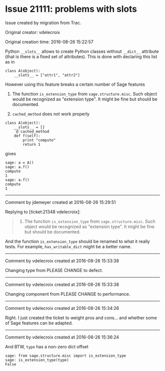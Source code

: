 # Issue 21111: problems with __slots__

Issue created by migration from Trac.

Original creator: vdelecroix

Original creation time: 2016-08-26 15:22:57

Python `__slots__` allows to create Python classes without `__dict__` attribute (that is there is a fixed set of attributes). This is done with declaring this list as in

```
class A(object):
    __slots__ = ["attr1", "attr2"]
```

However using this feature breaks a certain number of Sage features

1. The function `is_extension_type` from `sage.structure.misc`. Such object would be recognized as "extension type". It might be fine but should be documented.

2. `cached_method` does not work properly

```
class A(object):
    __slots__ = []
    `@`cached_method
    def f(self):
        print "compute"
        return 1
```

  gives

```
sage: a = A()
sage: a.f()
compute
1
sage: a.f()
compute
1
```



---

Comment by jdemeyer created at 2016-08-26 15:29:51

Replying to [ticket:21348 vdelecroix]:
> 1. The function `is_extension_type` from `sage.structure.misc`. Such object would be recognized as "extension type". It might be fine but should be documented.

And the function `is_extension_type` should be renamed to what it really tests. For example, `has_writable_dict` might be a better name.


---

Comment by vdelecroix created at 2016-08-26 15:33:38

Changing type from PLEASE CHANGE to defect.


---

Comment by vdelecroix created at 2016-08-26 15:33:38

Changing component from PLEASE CHANGE to performance.


---

Comment by vdelecroix created at 2016-08-26 15:34:26

Right. I just created the ticket to weight pros and cons... and whether some of Sage features can be adapted.


---

Comment by vdelecroix created at 2016-08-26 15:36:24

And BTW, `type` has a non-zero dict offset

```
sage: from sage.structure.misc import is_extension_type
sage: is_extension_type(type)
False
```

